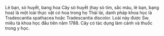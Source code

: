 Lẻ bạn, sò huyết, bang hoa
Cây sò huyết (hay sò tím, sắc màu, lẻ bạn, bạng hoa) là một loài thực vật có hoa trong họ Thài lài, danh pháp khoa học là Tradescantia spathacea hoặc Tradescantia discolor. Loài này được Sw. miêu tả khoa học đầu tiên năm 1788. Cây có tác dụng làm cảnh và thuốc trong y học.